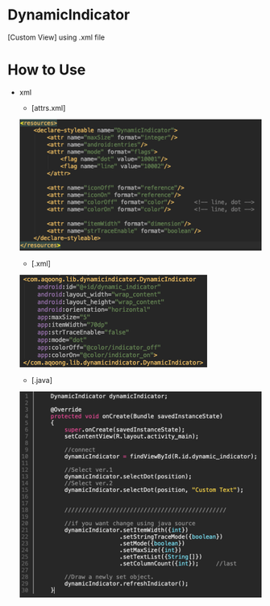 # DynamicIndicator

[Custom View]
using .xml file

# How to Use
- xml
  - [attrs.xml]
  
  ![attrs](./readme_images/attrs.png)
 
  - [.xml]
  
  ![layout](./readme_images/layout.png)
  
  - [.java]
  
  ![use_in_java](./readme_images/use_in_java.png)
